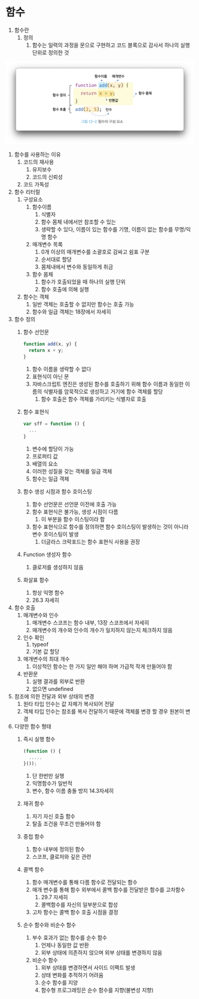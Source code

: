 # 함수

1. 함수란
    1. 정의
        1. 함수는 일력의 과정을 문으로 구현하고 코드 블록으로 감사서 하나의 실행 단위로 정의한 것

![함수 구성 요소](./1.png)

1. 함수를 사용하는 이유
    1. 코드의 재사용
        1. 유지보수
        2. 코드의 신뢰성
    2. 코드 가독성
2. 함수 리터럴
    1. 구성요소
        1. 함수이름
            1. 식별자
            2. 함수 몸체 내에서만 참조할 수 있는
            3. 생략할 수 있다, 이름이 있는 함수를 기명, 이름이 없는 함수를 무명/익명 함수
        2. 매개변수 목록
            1. 0개 이상의 매개변수를 소괄호로 감싸고 쉼표 구분
            2. 순서대로 할당
            3. 몸체내에서 변수와 동일하게 취금
        3. 함수 몸체
            1. 함수가 호출되었을 때 하나의 실행 단위
            2. 함수 호출에 의해 실행
    2. 함수는 객체
        1. 일반 객체는 호출할 수 없지만 함수는 호출 가능
        2. 함수와 일급 객체는 18장에서 자세히
3. 함수 정의
    1. 함수 선언문

        ```jsx
        function add(x, y) {
          return x + y;
        }
        ```

        1. 함수 이름을 생략할 수 없다
        2. 표현식이 아닌 문
        3. 자바스크립트 엔진은 생성된 함수를 호출하기 위해 함수 이름과 동일한 이름의 식별자를 암묵적으로 생성하고 거기에 함수 객체를 할당
            1. 함수 호출은 함수 객체를 가리키는 식별자로 호출
    2. 함수 표현식

        ```jsx
        var sff = function () {
          ...
        }
        ```

        1. 변수에 할당이 가능
        2. 프로퍼티 값
        3. 배열의 요소
        4. 이러한 성질을 갖는 객체를 일급 객체
        5. 함수는 일급 객체
    3. 함수 생성 시점과 함수 호이스팅
        1. 함수 선언문은 선언문 이전에 호출 가능
        2. 함수 표현식은 불가능, 생성 시점이 다름
            1. 이 부분을 함수 이스팅이라 함
        3. 함수 표현식으로 함수를 정의하면 함수 호이스팅이 발생하는 것이 아니라 변수 호이스팅이 발생
            1. 더글라스 크락포드는 함수 표현식 사용을 권장
    4. Function 생성자 함수
        1. 클로저를 생성하지 않음
    5. 화살표 함수
        1. 항상 익명 함수
        2. 26.3 자세히
4. 함수 호출
    1. 매개변수와 인수
        1. 매개변수 스코프는 함수 내부, 13장 스코프에서 자세히
        2. 매개변수의 개수와 인수의 개수가 일치하지 않는지 체크하지 않음
    2. 인수 확인
        1. typeof
        2. 기본 값 할당
    3. 매개변수의 최대 개수
        1. 이상적인 함수는 한 가지 일만 해야 하며 가급적 작게 만들어야 함
    4. 반환문
        1. 실행 결과를 외부로 반환
        2. 없으면 undefined
5. 참조에 의한 전달과 외부 상태의 변경
    1. 원타 타입 인수는 값 자체가 복사되어 전달
    2. 객체 타입 인수는 참조를 복사 전달하기 때문에 객체를 변경 할 경우 원본이 변경
6. 다양한 함수 형태
    1. 즉시 실행 함수

        ```jsx
        (function () {
          .....
        }());
        ```

        1. 단 한번만 실행
        2. 익명함수가 일반적
        3. 변수, 함수 이름 충돌 방지 14.3자세히
    2. 재귀 함수
        1. 자기 자신 호출 함수
        2. 탈출 조건을 무조건 만들어야 함
    3. 중첩 함수
        1. 함수 내부에 정의된 함수
        2. 스코프, 클로저와 깊은 관련
    4. 콜백 함수
        1. 함수 매개변수를 통해 다름 함수로 전달되는 함수
        2. 매개 변수를 통해 함수 외부에서 콜백 함수를 전달받은 함수를 고차함수
            1. 29.7 자세히
            2. 콜백함수를 자신의 일부분으로 합성
        3. 고차 함수는 콜백 함수 호출 시점을 결정
    5. 순수 함수와 비순수 함수
        1. 부수 효과가 없는 함수를 순수 함수
            1. 언제나 동일한 값 반환
            2. 외부 상태에 의존하지 않으며 외부 상태를 변경하지 않음
        2. 비순수 함수
            1. 외부 상태를 변경하면서 사이드 이팩트 발생
            2. 상태 변화를 추적하기 어려움
            3. 순수 함수를 지양
            4. 함수형 프로그래밍은 순수 함수를 지향(불변성 지향)

